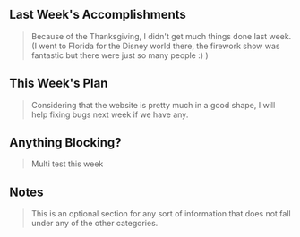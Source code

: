 ## Last Week's Accomplishments
> Because of the Thanksgiving, I didn't get much things done last week.(I went to Florida for the Disney world there, the firework show was fantastic but there were just so many people :) )

## This Week's Plan

> Considering that the website is pretty much in a good shape, I will help fixing bugs next week if we have any.

## Anything Blocking?

> Multi test this week
## Notes

> This is an optional section for any sort of information that does not fall under any of the other categories.
